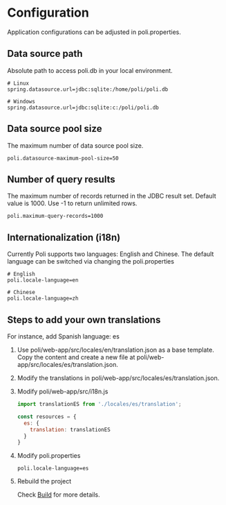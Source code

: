 # Configuration

Application configurations can be adjusted in poli.properties.

## Data source path

Absolute path to access poli.db in your local environment.

```
# Linux
spring.datasource.url=jdbc:sqlite:/home/poli/poli.db

# Windows
spring.datasource.url=jdbc:sqlite:c:/poli/poli.db
```

## Data source pool size

The maximum number of data source pool size.


```
poli.datasource-maximum-pool-size=50
```

## Number of query results

The maximum number of records returned in the JDBC result set. Default value is 1000. Use -1 to return unlimited rows.

```
poli.maximum-query-records=1000
```
## Internationalization (i18n)

Currently Poli supports two languages: English and Chinese. The default language can be switched via changing the poli.properties

```
# English
poli.locale-language=en 

# Chinese
poli.locale-language=zh
```

## Steps to add your own translations

For instance, add Spanish language: es

1. Use poli/web-app/src/locales/en/translation.json as a base template. Copy the content and create a new file at poli/web-app/src/locales/es/translation.json.

2. Modify the translations in poli/web-app/src/locales/es/translation.json.

3. Modify poli/web-app/src/i18n.js

    ```javascript
    import translationES from './locales/es/translation';

    const resources = {
      es: {
        translation: translationES
      }
    }
    ```

4. Modify poli.properties

    ```
    poli.locale-language=es
    ```

5. Rebuild the project

    Check [Build](build) for more details.




